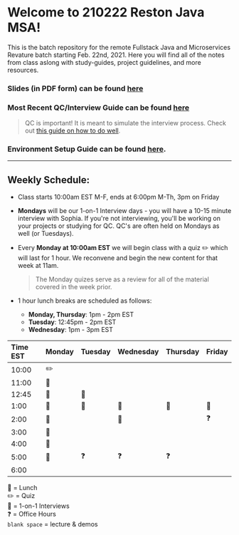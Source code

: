# Welcome to 210222 Reston Java MSA!
This is the batch repository for the remote Fullstack Java and Microservices Revature batch starting Feb. 22nd, 2021.
Here you will find all of the notes from class aslong with study-guides, project guidelines, and more resources.

### Slides (in PDF form) can be found [here](https://github.com/210222-reston-java-msa/demos/blob/main/slides.pdf)
### Most Recent QC/Interview Guide can be found [here](https://github.com/210222-reston-java-msa/demos/tree/main/week1)
> QC is important! It is meant to simulate the interview process.  Check out [this guide on how to do well](https://github.com/210222-reston-java-msa/demos/blob/main/how-to-do-well-in-qc.md). 

### Environment Setup Guide can be found [here](https://github.com/sophiagavrila/environment-setup).
---

## Weekly Schedule:
* Class starts 10:00am EST M-F, ends at 6:00pm M-Th, 3pm on Friday
* **Mondays** will be our 1-on-1 Interview days - you will have a 10-15 minute interview with Sophia.  If you're not interviewing, you'll be working on your projects or studying for QC. QC's are often held on Mondays as well (or Tuesdays).
* Every **Monday at 10:00am EST** we will begin class with a quiz :pencil2: which will last for 1 hour.  We reconvene and begin the new content for that week at 11am.
  > The Monday quizes serve as a review for all of the material covered in the week prior.

* 1 hour lunch breaks are scheduled as follows:
  - **Monday, Thursday**: 1pm - 2pm EST
  - **Tuesday**: 12:45pm - 2pm EST
  - **Wednesday**: 1pm - 3pm EST
 

Time EST |  Monday | Tuesday | Wednesday | Thursday |   Friday   |
:--------|---------|---------|-----------|----------|------------|
10:00    |   :pencil2:      |         |           |          |            |
11:00    |   :speech_balloon:      |         |           |          |            |
12:45    | :speech_balloon: | :pizza:        |           |          |            |
1:00    | :pizza:  |  :pizza:       |  :pizza:        |    :pizza:      |    :pizza:       |
2:00    |   :speech_balloon:      |         |  :pizza:          |          |   :question:         |
3:00    |   :speech_balloon:      |         |           |          |            |
4:00    |  :speech_balloon:       |         |           |          |            |
5:00    |  :speech_balloon:       | :question:        |    :question:       |    :question:      |          | 
6:00    |        |         |           |          |            |

:pizza: = Lunch <br>
:pencil2: = Quiz <br>
:speech_balloon: = 1-on-1 Interviews <br>
:question: = Office Hours <br>
`blank space` = lecture & demos
